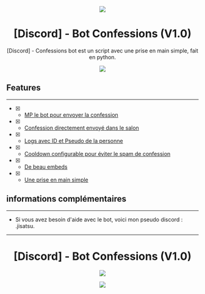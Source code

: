 
<p align="center">
  <img src="https://cdn.discordapp.com/attachments/996956106628800575/997027163960250450/waneella-pixel-art.gif">
</p>

<h1 align="center">[Discord] - Bot Confessions (V1.0)</h1>
<p align="center">

<p align="center">
  [Discord] - Confessions bot est un script avec une prise en main simple, fait en python.
</p>

<p align="center">
  <img src="https://cdn.discordapp.com/attachments/1000770398931136592/1049946147231383582/waneella-pixel-art.gif">
</p>

## Features
--------------------------------------------------------------------------------
- [x] - [MP le bot pour envoyer la confession]()
- [x] - [Confession directement envoyé dans le salon]()
- [x] - [Logs avec ID et Pseudo de la personne]()
- [x] - [Cooldown configurable pour éviter le spam de confession]()
- [x] - [De beau embeds]()
- [x] - [Une prise en main simple]()


## informations complémentaires
--------------------------------------------------------------------------------
- Si vous avez besoin d'aide avec le bot, voici mon pseudo discord : .jisatsu.


--------------------------------------------------------------------------------
<h1 align="center">[Discord] - Bot Confessions (V1.0)</h1>
<p align="center">
  
<p align="center">
  <img src="https://cdn.discordapp.com/attachments/1131857108476887081/1131858259666554880/image.png">
</p>
<p align="center">
  <img src="https://cdn.discordapp.com/attachments/1131857108476887081/1131858324032327781/image.png">
</p>
